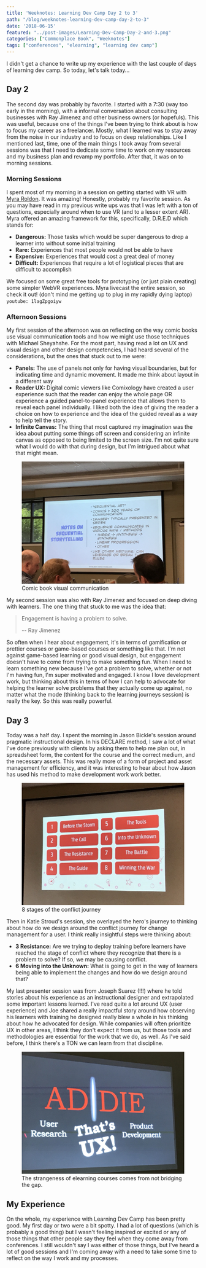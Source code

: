 ```yaml
---
title: 'Weeknotes: Learning Dev Camp Day 2 to 3'
path: "/blog/weeknotes-learning-dev-camp-day-2-to-3"
date: '2018-06-15'
featured: "../post-images/Learning-Dev-Camp-Day-2-and-3.png"
categories: ["Commonplace Book", "Weeknotes"]
tags: ["conferences", "elearning", "learning dev camp"]
---
```


I didn't get a chance to write up my experience with the last couple of days of learning dev camp. So today, let's talk today...

## Day 2

The second day was probably by favorite. I started with a 7:30 (way too early in the morning), with a informal conversation about consulting businesses with Ray Jimenez and other business owners (or hopefuls). This was useful, because one of the things I've been trying to think about is how to focus my career as a freelancer. Mostly, what I learned was to stay away from the noise in our industry and to focus on deep relationships. Like I mentioned last, time, one of the main things I took away from several sessions was that I need to dedicate some time to work on my resources and my business plan and revamp my portfolio. After that, it was on to morning sessions.

### Morning Sessions

I spent most of my morning in a session on getting started with VR with [Myra Roldon](http://LinkedIn.com/in/myraroldan). It was amazing! Honestly, probably my favorite session. As you may have read in my previous write ups was that I was left with a ton of questions, especially around when to use VR (and to a lesser extent AR). Myra offered an amazing framework for this, specifically, D.R.E.D which stands for:

*   **Dangerous:** Those tasks which would be super dangerous to drop a learner into without some initial training
*   **Rare:** Experiences that most people would not be able to have
*   **Expensive:** Experiences that would cost a great deal of money
*   **Difficult:** Experiences that require a lot of logistical pieces that are difficult to accomplish

We focused on some great free tools for prototyping (or just plain creating) some simpler WebVR experiences. Myra livecast the entire session, so check it out! (don't mind me getting up to plug in my rapidly dying laptop)
`youtube: 1lagZpgoiyw`

### Afternoon Sessions

My first session of the afternoon was on reflecting on the way comic books use visual communication tools and how we might use those techniques with Michael Sheyahshe. For the most part, having read a lot on UX and visual design and other design competencies, I had heard several of the considerations, but the ones that stuck out to me were:

*   **Panels:** The use of panels not only for having visual boundaries, but for indicating time and dynamic movement. It made me think about layout in a different way
*   **Reader UX:** Digital comic viewers like Comixology have created a user experience such that the reader can enjoy the whole page OR experience a guided panel-to-panel experience that allows them to reveal each panel individually. I liked both the idea of giving the reader a choice on how to experience and the idea of the guided reveal as a way to help tell the story.
*   **Infinite Canvas:** The thing that most captured my imagination was the idea about putting some things off screen and considering an infinite canvas as opposed to being limited to the screen size. I'm not quite sure what I would do with that during design, but I'm intrigued about what that might mean.

<figure>
    <img src="../post-images/img_2235.jpg" alt="slide about history of comic book communcation" />
    <figcaption>Comic book visual communication</figcaption>
</figure>

My second session was also with Ray Jimenez and focused on deep diving with learners. The one thing that stuck to me was the idea that:
 > Engagement is having a problem to solve.
 >
 > -- Ray Jimenez

So often when I hear about engagement, it's in terms of gamification or prettier courses or game-based courses or something like that. I'm not against game-based learning or good visual design, but engagement doesn't have to come from trying to make something fun. When I need to learn something new because I've got a problem to solve, whether or not I'm having fun, I'm super motivated and engaged. I know I love development work, but thinking about this in terms of how I can help to advocate for helping the learner solve problems that they actually come up against, no matter what the mode (thinking back to the learning journeys session) is really the key. So this was really powerful.

## Day 3

Today was a half day. I spent the morning in Jason Bickle's session around pragmatic instructional design. In his DECLARE method, I saw a lot of what I've done previously with clients by asking them to help me plan out, in spreadsheet form, the content for the course and the correct medium, and the necessary assets. This was really more of a form of project and asset management for efficiency, and it was interesting to hear about how Jason has used his method to make development work work better.

<figure>
    <img src="../post-images/img_2241.jpg" alt="stages of conflict journey" />
    <figcaption>8 stages of the conflict journey</figcaption>
</figure>

Then in Katie Stroud's session, she overlayed the hero's journey to thinking about how do we design around the conflict journey for change management for a user. I think really insightful steps were thinking about:

*   **3 Resistance:** Are we trying to deploy training before learners have reached the stage of conflict where they recognize that there is a problem to solve? If so, we may be causing conflict.
*   **6 Moving into the Unknown:** What is going to get in the way of learners being able to implement the changes and how do we design around that?

My last presenter session was from Joseph Suarez (!!!) where he told stories about his experience as an instructional designer and extrapolated some important lessons learned. I've read quite a lot around UX (user experience) and Joe shared a really impactful story around how observing his learners with training he designed really blew a whole in his thinking about how he advocated for design. While companies will often prioritize UX in other areas, I think they don't expect it from us, but those tools and methodologies are essential for the work that we do, as well. As I've said before, I think there's a TON we can learn from that discipline.

<figure>
    <img src="../post-images/img_2244.jpg" alt="gap between web development and elearning development" />
    <figcaption>The strangeness of elearning courses comes from not bridging the gap.</figcaption>
</figure>

## My Experience

On the whole, my experience with Learning Dev Camp has been pretty good. My first day or two were a bit spotty. I had a lot of questions (which is probably a good thing) but I wasn't feeling inspired or excited or any of those things that other people say they feel when they come away from conferences. I still wouldn't say I was either of those things, but I've heard a lot of good sessions and I'm coming away with a need to take some time to reflect on the way I work and my processes.
